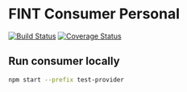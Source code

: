 # FINT Consumer Personal

[![Build Status](https://travis-ci.org/FINTprosjektet/fint-consumer-personal.svg?branch=master)](https://travis-ci.org/FINTprosjektet/fint-consumer-personal) 
[![Coverage Status](https://coveralls.io/repos/github/FINTprosjektet/fint-consumer-personal/badge.svg?branch=master)](https://coveralls.io/github/FINTprosjektet/fint-consumer-personal?branch=master)


## Run consumer locally

```bash
npm start --prefix test-provider
```